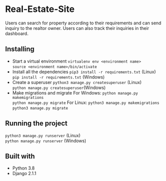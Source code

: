 # Real-Estate-Site
Users can search for property according to their requirements and can send inquiry to the realtor owner. Users can also track their inquiries in their dashboard.

## Installing
* Start a virtual environment
```virtualenv env <environment name>```\
```source <environment name>/bin/activate```
* Install all the dependencies
```pip3 install -r requirements.txt``` (Linux)\
```pip install -r requirements.txt``` (Windows)
* Create a superuser
```python3 manage.py createsuperuser``` (Linux)\
```python manage.py createsuperuser```(Windows)
* Make migrations and migrate
For Windows:
```python manage.py makemigrations```\
```python manage.py migrate```
For Linux:
```python3 manage.py makemigrations```\
```python3 manage.py migrate```

## Running the project
```python3 manage.py runserver``` (Linux)\
```python manage.py runserver``` (Windows)

## Built with 
* Python 3.8
* Django 2.1.1
